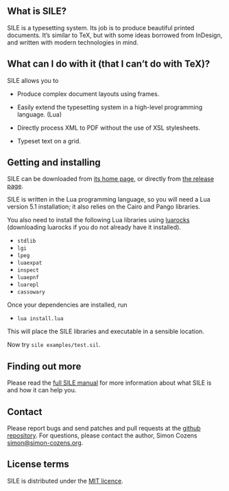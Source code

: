 
## What is SILE?

SILE is a typesetting system. Its job is to produce beautiful printed documents. It’s similar to TeX, but with some ideas borrowed from InDesign, and written with modern technologies in mind.

## What can I do with it (that I can’t do with TeX)?

SILE allows you to

* Produce complex document layouts using frames.

* Easily extend the typesetting system in a high-level programming language. (Lua)

* Directly process XML to PDF without the use of XSL stylesheets.

* Typeset text on a grid.

## Getting and installing

SILE can be downloaded from [its home page][1], or directly from [the release page][2].

SILE is written in the Lua programming language, so you will need a Lua version 5.1 installation; it also relies on the Cairo and Pango libraries.

You also need to install the following Lua libraries using [luarocks][] (downloading luarocks if you do not already have it installed).

* `stdlib`
* `lgi` 
* `lpeg` 
* `luaexpat`
* `inspect`
* `luaepnf`
* `luarepl`
* `cassowary`

Once your dependencies are installed, run

* `lua install.lua`

This will place the SILE libraries and executable in a sensible location.

Now try `sile examples/test.sil`.

## Finding out more

Please read the [full SILE manual][3] for more information about what SILE is and how it can help you.

## Contact

Please report bugs and send patches and pull requests at the [github repository][4]. For questions, please contact the author, Simon Cozens <simon@simon-cozens.org>.

## License terms

SILE is distributed under the [MIT licence][5].

[1]: http://www.sile-typesetter.org/ 
[2]: https://github.com/simoncozens/sile/releases
[3]: https://raw.githubusercontent.com/simoncozens/sile/master/documentation/sile.pdf
[4]: https://github.com/simoncozens/sile
[5]: http://choosealicense.com/licenses/mit/
[roadmap]: https://github.com/simoncozens/sile/blob/master/ROADMAP
[luarocks]: http://luarocks.org/en/Download
